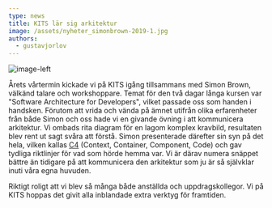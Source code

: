```yaml
---
type: news
title: KITS lär sig arkitektur
image: /assets/nyheter_simonbrown-2019-1.jpg
authors:
  - gustavjorlov
---
```


![](/assets/nyheter_simonbrown-2019-1.jpg "image-left")

Årets vårtermin kickade vi på KITS igång tillsammans med Simon Brown, välkänd talare och workshoppare. Temat för den två dagar långa kursen var "Software Architecture for Developers", vilket passade oss som handen i handsken. Förutom att vrida och vända på ämnet utifrån olika erfarenheter från både Simon och oss hade vi en givande övning i att kommunicera arkitektur. Vi ombads rita diagram för en lagom komplex kravbild, resultaten blev rent ut sagt svåra att förstå. Simon presenterade därefter sin syn på det hela, vilken kallas [C4](https://c4model.com) (Context, Container, Component, Code) och gav tydliga riktlinjer för vad som hörde hemma var. Vi är därav numera snäppet bättre än tidigare på att kommunicera den arkitektur som ju är så självklar inuti våra egna huvuden.

Riktigt roligt att vi blev så många både anställda och uppdragskollegor. Vi på KITS hoppas det givit alla inblandade extra verktyg för framtiden.
